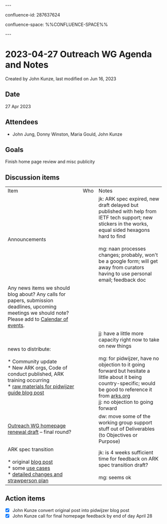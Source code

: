 \---

confluence-id: 287637624

confluence-space: %%CONFLUENCE-SPACE%%

\---

2023-04-27 Outreach WG Agenda and Notes
=======================================

Created by John Kunze, last modified on Jun 16, 2023

Date
----

27 Apr 2023

Attendees
---------

*   John Jung, Donny Winston, Maria Gould, John Kunze

Goals
-----

Finish home page review and misc publicity

Discussion items
----------------

|     |     |     |
| --- | --- | --- |
| Item | Who | Notes |
| Announcements |     | jk: ARK spec expired, new draft delayed but published with help from IETF tech support; new stickers in the works, equal sided hexagons hard to find<br><br>mg: naan processes changes; probably, won't be a google form; will get away from curators having to use personal email; feedback doc |
| Any news items we should blog about? Any calls for papers, submission deadlines, upcoming meetings we should note? Please add to [Calendar of events](Calendar-of-events_208341505.html). |     |     |
| news to distribute:<br><br>*   Community update<br>    *   New ARK orgs, Code of conduct published, ARK training occurring<br>*   [raw materials for pidwijzer guide blog post](https://docs.google.com/document/d/161p4IxDlC_msVaWBxhtDqVdYO_OmubEnTW1-Mubw6QY/edit?usp=sharing) |     | jj: have a little more capacity right now to take on new things<br><br>mg: for pidwijzer, have no objection to it going forward but hesitate a little about it being country-specific; would be good to reference it from [arks.org](http://arks.org)  <br>jj: no objection to going forward |
| [Outreach WG homepage renewal draft](https://docs.google.com/document/d/1TeUpm8fgztDOznVSB0_we29hKTgDnM3nOU4VWQdwheA/edit?usp=sharing) – final round? |     | dw: move some of the working group support stuff out of Deliverables (to Objectives or Purpose) |
| ARK spec transition<br><br>*   original [blog post](https://arks.org/blog/upcoming-changes-to-the-ark-specification/)<br>*   some [use cases](https://docs.google.com/document/d/1Yh60RajuAqlBox94iW47_43oeOKEuyzenXExggtpGdU/edit#heading=h.gjdgxs)<br>*   [detailed changes and strawperson plan](https://docs.google.com/document/d/1aFgujlL5yE3ZUORXRRkDTDNrlZEQU69lOU6Gc3wlyt4/edit) |     | jk: is 4 weeks sufficient time for feedback on ARK spec transition draft?<br><br>mg: seems ok |

Action items
------------

- [x] John Kunze convert original post into pidwijzer blog post
- [x] John Kunze call for final homepage feedback by end of day April 28
